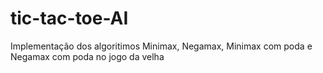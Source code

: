 # tic-tac-toe-AI
Implementação dos algoritimos Minimax, Negamax, Minimax com poda e Negamax com poda no jogo da velha
